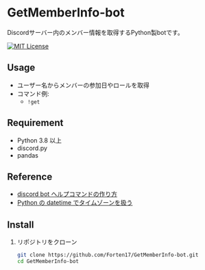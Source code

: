 # GetMemberInfo-bot

Discordサーバー内のメンバー情報を取得するPython製botです。

[![MIT License](https://img.shields.io/badge/license-MIT-green.svg)](LICENSE)

## Usage

- ユーザー名からメンバーの参加日やロールを取得
- コマンド例:
  - `!get`

## Requirement

- Python 3.8 以上
- discord.py
- pandas

## Reference

- [discord bot ヘルプコマンドの作り方](https://qiita.com/Yumax-panda/items/677acd044c1d037c7d49)
- [Python の datetime でタイムゾーンを扱う](https://zenn.dev/fujimotoshinji/scraps/f9c25aeb00a716)

## Install

1. リポジトリをクローン  
   ```bash
   git clone https://github.com/Forten17/GetMemberInfo-bot.git
   cd GetMemberInfo-bot
